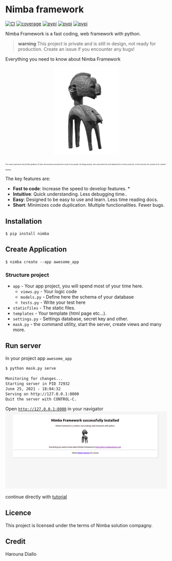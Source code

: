 # Nimba framework
[![CI](https://github.com/hadpro24/nimba-framework/actions/workflows/test.yml/badge.svg)](https://github.com/hadpro24/nimba-framework/actions)
[![coverage](https://img.shields.io/codecov/c/github/hadpro24/nimba-framework)](https://app.codecov.io/gh/hadpro24/nimba-framework)
[![pypi](https://img.shields.io/pypi/v/nimba.svg)](https://pypi.org/project/nimba/)
[![pypi](https://img.shields.io/pypi/l/nimba.svg)](https://pypi.org/project/nimba/)
[![pypi](https://img.shields.io/pypi/pyversions/nimba)](https://pypi.org/project/nimba/)

Nimba Framework is a fast coding, web framework with python.
> **warning** This project is private and is still in design, not ready for production. Create an issue if you encounter any bugs!

Everything you need to know about Nimba Framework

<p align="center">
  <a href="https://docs.nimbasolution.com"><img src="https://github.com/hadpro24/nimba-framework/blob/main/docs/img/nimba-logo.png?raw=true" alt="Nimba Framework" style="width: 200px;"></a>
</p>
  
  
 <em style="font-size:5px">The mask represents the fertility goddess, D'mba. Ansoumane presented the mask to his people, the Baga people, who welcomed him and adopted him as their protector; it thus became the symbol of its cultural identity.
  </em>
  

The key features are:

* **Fast to code**: Increase the speed to develop features. *
* **Intuitive**: Quick understanding. Less debugging time..
* **Easy**: Designed to be easy to use and learn. Less time reading docs.
* **Short**: Minimizes code duplication. Multiple functionalities. Fewer bugs.

## Installation

<div class="termy">

```console
$ pip install nimba
```

</div>

## Create Application

<div class="termy">

```console
$ nimba create --app awesome_app
```

</div>

### Structure project

* `app` - Your app project, you will spend most of your time here.
    - `views.py` - Your logic code
    - `models.py` - Define here the schema of your database
    - `tests.py` - Write your test here
* `staticfiles` - The static files.
* `templates` - Your template (html page etc...).
* `settings.py` - Settings database, secret key and other.
* `mask.py` - the command utility, start the server, create views and many more.

## Run server
In your project app `awesome_app`
<div class="termy">

```console
$ python mask.py serve

Monitoring for changes...
Starting server in PID 72932
June 25, 2021 - 18:04:32
Serving on http://127.0.0.1:8000
Quit the server with CONTROL-C.
```

</div>

Open <a href="http://127.0.0.1:8000" target="_blank">`http://127.0.0.1:8000`</a> in your navigator
![Screenshot](https://github.com/hadpro24/nimba-framework/blob/main/result.png?raw=true)

continue directly with <a href="https://docs.nimbasolution.com/tutorial">tutorial</a>

## Licence

This project is licensed under the terms of Nimba solution compagny.


## Credit

Harouna Diallo
